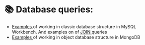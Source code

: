 # 📚 Database queries:
- <a href="https://docs.google.com/document/d/1QizQAa0tNnYV7GheHN-W48Lx_GEgtTnx/edit?usp=drive_link" title="mysql" alt="mysql"> Examples </a> of working in classic database structure in MySQL Workbench. And  examples on of <a href="https://docs.google.com/document/d/1_43BkWYcIrsnzu9OToxUi0wfcLVFqtNd/edit?usp=drive_link" title="mysqljoin" alt="mysqljoin"> JOIN </a> queries
- <a href="https://docs.google.com/document/d/1yzSvolAOCXqcUHoGoIc5gRhmWRbf2XZu/edit?usp=drive_link" title="mongodb" alt="mongodb"> Examples </a> of working in object database structure in MongoDB
